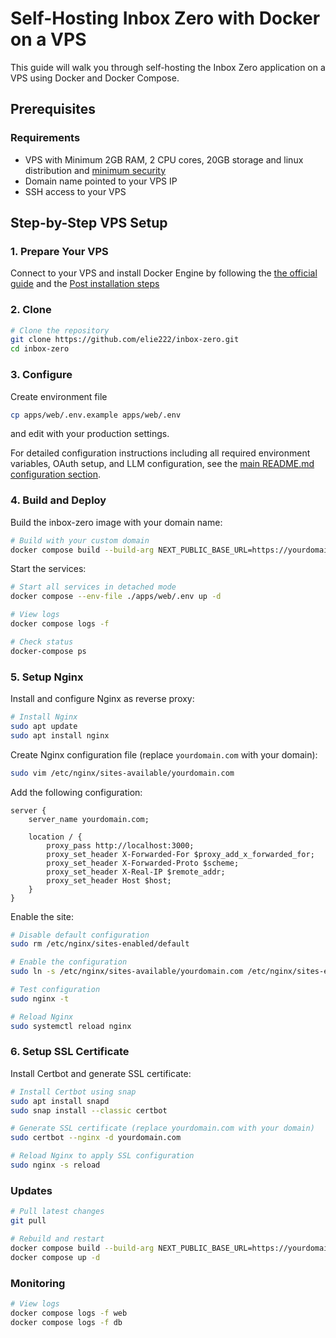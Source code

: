 # Self-Hosting Inbox Zero with Docker on a VPS

This guide will walk you through self-hosting the Inbox Zero application on a VPS using Docker and Docker Compose.

## Prerequisites

### Requirements

- VPS with Minimum 2GB RAM, 2 CPU cores, 20GB storage and linux distribution and [minimum security](https://help.ovhcloud.com/csm/en-gb-vps-security-tips?id=kb_article_view&sysparm_article=KB0047706)
- Domain name pointed to your VPS IP
- SSH access to your VPS

## Step-by-Step VPS Setup

### 1. Prepare Your VPS

Connect to your VPS and install Docker Engine by following the [the official guide](https://docs.docker.com/engine/install) and the [Post installation steps](https://docs.docker.com/engine/install/linux-postinstall/#manage-docker-as-a-non-root-user)

### 2. Clone

```bash
# Clone the repository
git clone https://github.com/elie222/inbox-zero.git
cd inbox-zero
```

### 3. Configure

Create environment file

```bash
cp apps/web/.env.example apps/web/.env
```

and edit with your production settings.

For detailed configuration instructions including all required environment variables, OAuth setup, and LLM configuration, see the [main README.md configuration section](../../README.md#L107).

### 4. Build and Deploy

Build the inbox-zero image with your domain name:

```bash
# Build with your custom domain
docker compose build --build-arg NEXT_PUBLIC_BASE_URL=https://yourdomain.com
```

Start the services:

```bash
# Start all services in detached mode
docker compose --env-file ./apps/web/.env up -d

# View logs
docker compose logs -f

# Check status
docker-compose ps
```

### 5. Setup Nginx

Install and configure Nginx as reverse proxy:

```bash
# Install Nginx
sudo apt update
sudo apt install nginx
```

Create Nginx configuration file (replace `yourdomain.com` with your domain):

```bash
sudo vim /etc/nginx/sites-available/yourdomain.com
```

Add the following configuration:

```nginx
server {
    server_name yourdomain.com;
    
    location / {
        proxy_pass http://localhost:3000;
        proxy_set_header X-Forwarded-For $proxy_add_x_forwarded_for;
        proxy_set_header X-Forwarded-Proto $scheme;
        proxy_set_header X-Real-IP $remote_addr;
        proxy_set_header Host $host;
    }
}
```

Enable the site:

```bash
# Disable default configuration
sudo rm /etc/nginx/sites-enabled/default

# Enable the configuration
sudo ln -s /etc/nginx/sites-available/yourdomain.com /etc/nginx/sites-enabled/yourdomain.com

# Test configuration
sudo nginx -t

# Reload Nginx
sudo systemctl reload nginx
```

### 6. Setup SSL Certificate

Install Certbot and generate SSL certificate:

```bash
# Install Certbot using snap
sudo apt install snapd
sudo snap install --classic certbot

# Generate SSL certificate (replace yourdomain.com with your domain)
sudo certbot --nginx -d yourdomain.com

# Reload Nginx to apply SSL configuration
sudo nginx -s reload
```

### Updates

```bash
# Pull latest changes
git pull

# Rebuild and restart
docker compose build --build-arg NEXT_PUBLIC_BASE_URL=https://yourdomain.com
docker compose up -d
```
### Monitoring

```bash
# View logs
docker compose logs -f web
docker compose logs -f db
```

